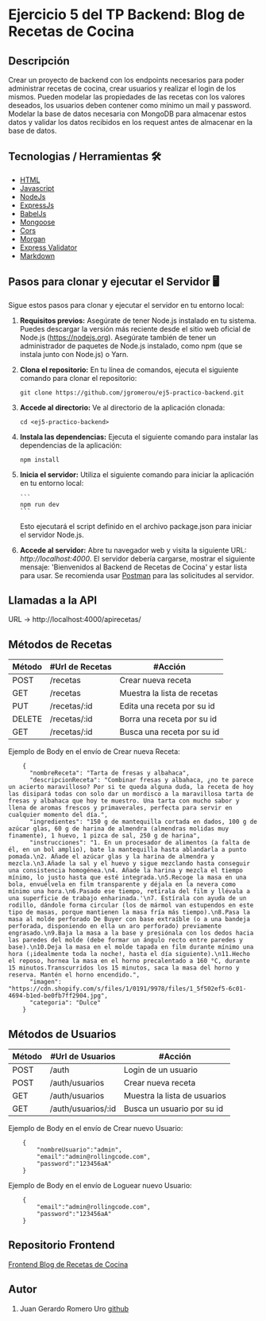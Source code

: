# Ejercicio 5 del TP Backend: Blog de Recetas de Cocina

## Descripción

Crear un proyecto de backend con los endpoints necesarios para poder
administrar recetas de cocina, crear usuarios y realizar el login de los mismos.
Pueden modelar las propiedades de las recetas con los valores deseados, los
usuarios deben contener como mínimo un mail y password.
Modelar la base de datos necesaria con MongoDB para almacenar estos datos y
validar los datos recibidos en los request antes de almacenar en la base de datos.

## Tecnologias / Herramientas 🛠

- [HTML](https://developer.mozilla.org/es/docs/Web/HTML)
- [Javascript](https://www.w3schools.com/js/)
- [NodeJs](https://nodejs.org/es)
- [ExpressJs](https://expressjs.com/es/)
- [BabelJs](https://babeljs.io/)
- [Mongoose](https://mongoosejs.com/)
- [Cors](https://github.com/expressjs/cors#readme)
- [Morgan](https://github.com/expressjs/morgan)
- [Express Validator](https://express-validator.github.io/docs)
- [Markdown](https://markdown.es/)

## Pasos para clonar y ejecutar el Servidor 🖥

Sigue estos pasos para clonar y ejecutar el servidor en tu entorno local:

1.  **Requisitos previos:** Asegúrate de tener Node.js instalado en tu sistema. Puedes descargar la versión más reciente desde el sitio web oficial de Node.js (https://nodejs.org).
    Asegúrate también de tener un administrador de paquetes de Node.js instalado, como npm (que se instala junto con Node.js) o Yarn.

2.  **Clona el repositorio:** En tu línea de comandos, ejecuta el siguiente comando para clonar el repositorio:

    ```
    git clone https://github.com/jgromerou/ej5-practico-backend.git
    ```

3.  **Accede al directorio:** Ve al directorio de la aplicación clonada:

    ```
    cd <ej5-practico-backend>
    ```

4.  **Instala las dependencias:** Ejecuta el siguiente comando para instalar las dependencias de la aplicación:

    ```
    npm install
    ```

5.  **Inicia el servidor:** Utiliza el siguiente comando para iniciar la aplicación en tu entorno local:

        ```
        npm run dev
        ```

    Esto ejecutará el script definido en el archivo package.json para iniciar el servidor Node.js.

6.  **Accede al servidor:** Abre tu navegador web y visita la siguiente URL: _http://localhost:4000_. El servidor debería cargarse, mostrar el siguiente mensaje: 'Bienvenidos al Backend de Recetas de Cocina' y estar lista para usar. Se recomienda usar [Postman](https://www.postman.com/) para las solicitudes al servidor.

## Llamadas a la API

URL -> http://localhost:4000/apirecetas/

## Métodos de Recetas

| Método | #Url de Recetas | #Acción                     |
| ------ | --------------- | --------------------------- |
| POST   | /recetas        | Crear nueva receta          |
| GET    | /recetas        | Muestra la lista de recetas |
| PUT    | /recetas/:id    | Edita una receta por su id  |
| DELETE | /recetas/:id    | Borra una receta por su id  |
| GET    | /recetas/:id    | Busca una receta por su id  |

Ejemplo de Body en el envío de Crear nueva Receta:

```
    {
      "nombreReceta": "Tarta de fresas y albahaca",
      "descripcionReceta": "Combinar fresas y albahaca, ¿no te parece un acierto maravilloso? Por si te queda alguna duda, la receta de hoy las disipará todas con solo dar un mordisco a la maravillosa tarta de fresas y albahaca que hoy te muestro. Una tarta con mucho sabor y llena de aromas frescos y primaverales, perfecta para servir en cualquier momento del día.",
      "ingredientes": "150 g de mantequilla cortada en dados, 100 g de azúcar glas, 60 g de harina de almendra (almendras molidas muy finamente), 1 huevo, 1 pizca de sal, 250 g de harina",
      "instrucciones": "1. En un procesador de alimentos (a falta de él, en un bol amplio), bate la mantequilla hasta ablandarla a punto pomada.\n2. Añade el azúcar glas y la harina de almendra y mezcla.\n3.Añade la sal y el huevo y sigue mezclando hasta conseguir una consistencia homogénea.\n4. Añade la harina y mezcla el tiempo mínimo, lo justo hasta que esté integrada.\n5.Recoge la masa en una bola, envuélvela en film transparente y déjala en la nevera como mínimo una hora.\n6.Pasado ese tiempo, retírala del film y llévala a una superficie de trabajo enharinada.'\n7. Estírala con ayuda de un rodillo, dándole forma circular (los de mármol van estupendos en este tipo de masas, porque mantienen la masa fría más tiempo).\n8.Pasa la masa al molde perforado De Buyer con base extraíble (o a una bandeja perforada, disponiendo en ella un aro perforado) previamente engrasado.\n9.Baja la masa a la base y presiónala con los dedos hacia las paredes del molde (debe formar un ángulo recto entre paredes y base).\n10.Deja la masa en el molde tapada en film durante mínimo una hora (¡idealmente toda la noche!, hasta el día siguiente).\n11.Hecho el reposo, hornea la masa en el horno precalentado a 160 °C, durante 15 minutos.Transcurridos los 15 minutos, saca la masa del horno y reserva. Mantén el horno encendido.",
      "imagen": "https://cdn.shopify.com/s/files/1/0191/9978/files/1_5f502ef5-6c01-4694-b1ed-be0fb7ff2904.jpg",
      "categoria": "Dulce"
    }
```

## Métodos de Usuarios

| Método | #Url de Usuarios   | #Acción                      |
| ------ | ------------------ | ---------------------------- |
| POST   | /auth              | Login de un usuario          |
| POST   | /auth/usuarios     | Crear nueva receta           |
| GET    | /auth/usuarios     | Muestra la lista de usuarios |
| GET    | /auth/usuarios/:id | Busca un usuario por su id   |

Ejemplo de Body en el envío de Crear nuevo Usuario:

```
    {
        "nombreUsuario":"admin",
        "email":"admin@rollingcode.com",
        "password":"123456aA"
    }
```

Ejemplo de Body en el envío de Loguear nuevo Usuario:

```
    {
        "email":"admin@rollingcode.com",
        "password":"123456aA"
    }
```

## Repositorio Frontend

[Frontend Blog de Recetas de Cocina](https://github.com/jgromerou/tp6-practico-backend)

## Autor

1. Juan Gerardo Romero Uro [github](https://github.com/jgromerou)
